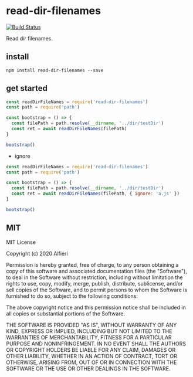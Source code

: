 # read-dir-filenames

[![Build Status](https://github.com/AlfieriChou/read-dir-filenames/workflows/Node.js%20CI/badge.svg?branch=master&event=push)](https://github.com/AlfieriChou/read-dir-filenames/actions)

Read dir filenames.

## install

```
npm install read-dir-filenames --save
```

## get started

```javascript
const readDirFileNames = require('read-dir-filenames')
const path = require('path')

const bootstrap = () => {
  const filePath = path.resolve(__dirname, '../dir/testDir')
  const ret = await readDirFileNames(filePath)
}

bootstrap()
```

- ignore

```javascript
const readDirFileNames = require('read-dir-filenames')
const path = require('path')

const bootstrap = () => {
  const filePath = path.resolve(__dirname, '../dir/testDir')
  const ret = await readDirFileNames(filePath, { ignore: 'a.js' })
}

bootstrap()
```

## MIT

MIT License

Copyright (c) 2020 Alfieri

Permission is hereby granted, free of charge, to any person obtaining a copy
of this software and associated documentation files (the "Software"), to deal
in the Software without restriction, including without limitation the rights
to use, copy, modify, merge, publish, distribute, sublicense, and/or sell
copies of the Software, and to permit persons to whom the Software is
furnished to do so, subject to the following conditions:

The above copyright notice and this permission notice shall be included in all
copies or substantial portions of the Software.

THE SOFTWARE IS PROVIDED "AS IS", WITHOUT WARRANTY OF ANY KIND, EXPRESS OR
IMPLIED, INCLUDING BUT NOT LIMITED TO THE WARRANTIES OF MERCHANTABILITY,
FITNESS FOR A PARTICULAR PURPOSE AND NONINFRINGEMENT. IN NO EVENT SHALL THE
AUTHORS OR COPYRIGHT HOLDERS BE LIABLE FOR ANY CLAIM, DAMAGES OR OTHER
LIABILITY, WHETHER IN AN ACTION OF CONTRACT, TORT OR OTHERWISE, ARISING FROM,
OUT OF OR IN CONNECTION WITH THE SOFTWARE OR THE USE OR OTHER DEALINGS IN THE
SOFTWARE.
